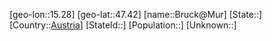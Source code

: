 ﻿---
location: [47.42,15.28]
type: City
tags:
- geo/City


SpocWebEntityId: 29371
isDeleted: false
confidential: public

---
[geo-lon::15.28]
[geo-lat::47.42]
[name::Bruck@Mur]
[State::]
[Country::[Austria](geo/Continent/Europe/Austria.md)]
[StateId::]
[Population::]
[Unknown::]

